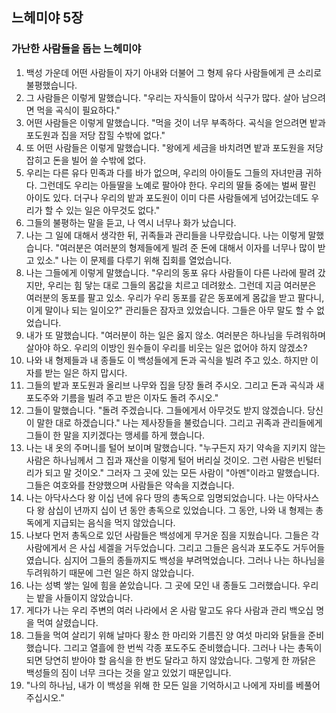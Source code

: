 ## 느헤미야 5장

### 가난한 사람들을 돕는 느헤미야
1. 백성 가운데 어떤 사람들이 자기 아내와 더불어 그 형제 유다 사람들에게 큰 소리로 불평했습니다.
2. 그 사람들은 이렇게 말했습니다. "우리는 자식들이 많아서 식구가 많다. 살아 남으려면 먹을 곡식이 필요하다."
3. 어떤 사람들은 이렇게 말했습니다. "먹을 것이 너무 부족하다. 곡식을 얻으려면 밭과 포도원과 집을 저당 잡힐 수밖에 없다."
4. 또 어떤 사람들은 이렇게 말했습니다. "왕에게 세금을 바치려면 밭과 포도원을 저당 잡히고 돈을 빌어 쓸 수밖에 없다.
5. 우리는 다른 유다 민족과 다를 바가 없으며, 우리의 아이들도 그들의 자녀만큼 귀하다. 그런데도 우리는 아들딸을 노예로 팔아야 한다. 우리의 딸들 중에는 벌써 팔린 아이도 있다. 더구나 우리의 밭과 포도원이 이미 다른 사람들에게 넘어갔는데도 우리가 할 수 있는 일은 아무것도 없다."
6. 그들의 불평하는 말을 듣고, 나 역시 너무나 화가 났습니다.
7. 나는 그 일에 대해서 생각한 뒤, 귀족들과 관리들을 나무랐습니다. 나는 이렇게 말했습니다. "여러분은 여러분의 형제들에게 빌려 준 돈에 대해서 이자를 너무나 많이 받고 있소." 나는 이 문제를 다루기 위해 집회를 열었습니다.
8. 나는 그들에게 이렇게 말했습니다. "우리의 동포 유다 사람들이 다른 나라에 팔려 갔지만, 우리는 힘 닿는 대로 그들의 몸값을 치르고 데려왔소. 그런데 지금 여러분은 여러분의 동포를 팔고 있소. 우리가 우리 동포를 같은 동포에게 몸값을 받고 팔다니, 이게 말이나 되는 일이오?" 관리들은 잠자코 있었습니다. 그들은 아무 말도 할 수 없었습니다.
9. 내가 또 말했습니다. "여러분이 하는 일은 옳지 않소. 여러분은 하나님을 두려워하며 살아야 하오. 우리의 이방인 원수들이 우리를 비웃는 일은 없어야 하지 않겠소?
10. 나와 내 형제들과 내 종들도 이 백성들에게 돈과 곡식을 빌려 주고 있소. 하지만 이자를 받는 일은 하지 맙시다.
11. 그들의 밭과 포도원과 올리브 나무와 집을 당장 돌려 주시오. 그리고 돈과 곡식과 새 포도주와 기름을 빌려 주고 받은 이자도 돌려 주시오."
12. 그들이 말했습니다. "돌려 주겠습니다. 그들에게서 아무것도 받지 않겠습니다. 당신이 말한 대로 하겠습니다." 나는 제사장들을 불렀습니다. 그리고 귀족과 관리들에게 그들이 한 말을 지키겠다는 맹세를 하게 했습니다.
13. 나는 내 옷의 주머니를 털어 보이며 말했습니다. "누구든지 자기 약속을 지키지 않는 사람은 하나님께서 그 집과 재산을 이렇게 털어 버리실 것이오. 그런 사람은 빈털터리가 되고 말 것이오." 그러자 그 곳에 있는 모든 사람이 "아멘"이라고 말했습니다. 그들은 여호와를 찬양했으며 사람들은 약속을 지켰습니다.
14. 나는 아닥사스다 왕 이십 년에 유다 땅의 총독으로 임명되었습니다. 나는 아닥사스다 왕 삼십이 년까지 십이 년 동안 총독으로 있었습니다. 그 동안, 나와 내 형제는 총독에게 지급되는 음식을 먹지 않았습니다.
15. 나보다 먼저 총독으로 있던 사람들은 백성에게 무거운 짐을 지웠습니다. 그들은 각 사람에게서 은 사십 세겔을 거두었습니다. 그리고 그들은 음식과 포도주도 거두어들였습니다. 심지어 그들의 종들까지도 백성을 부려먹었습니다. 그러나 나는 하나님을 두려워하기 때문에 그런 일은 하지 않았습니다.
16. 나는 성벽 쌓는 일에 힘을 쏟았습니다. 그 곳에 모인 내 종들도 그러했습니다. 우리는 밭을 사들이지 않았습니다.
17. 게다가 나는 우리 주변의 여러 나라에서 온 사람 말고도 유다 사람과 관리 백오십 명을 먹여 살렸습니다.
18. 그들을 먹여 살리기 위해 날마다 황소 한 마리와 기름진 양 여섯 마리와 닭들을 준비했습니다. 그리고 열흘에 한 번씩 각종 포도주도 준비했습니다. 그러나 나는 총독이 되면 당연히 받아야 할 음식을 한 번도 달라고 하지 않았습니다. 그렇게 한 까닭은 백성들의 짐이 너무 크다는 것을 알고 있었기 때문입니다.
19. "나의 하나님, 내가 이 백성을 위해 한 모든 일을 기억하시고 나에게 자비를 베풀어 주십시오."
